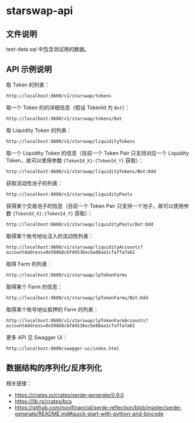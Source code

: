 # starswap-api

## 文件说明

test-data.sql 中包含测试用的数据。


## API 示例说明

取 Token 的列表：

```
http://localhost:8600/v1/starswap/tokens
```

取一个 Token 的的详细信息（假设 TokenId 为 `Bot`）：

```
http://localhost:8600/v1/starswap/tokens/Bot
```

取 Liquidity Token 的列表：

```
http://localhost:8600/v1/starswap/liquidityTokens
```

取一个 Liquidity Token 的信息（目前一个 Token Pair 只支持对应一个 Liquidity Token，故可以使用参数 `{TokenId_X}:{TokenId_Y}` 获取）：

```
http://localhost:8600/v1/starswap/liquidityTokens/Bot:Ddd
```

获取流动性池子的列表：

```
http://localhost:8600/v1/starswap/liquidityPools
```

获得某个交易池子的信息（目前一个 Token Pair 只支持一个池子，故可以使用参数 `{TokenId_X}:{TokenId_Y}` 获取）：

```
http://localhost:8600/v1/starswap/liquidityPools/Bot:Ddd
```

取得某个账号地址注入的流动性列表：

```
http://localhost:8600/v1/starswap/liquidityAccounts?accountAddress=0x598b8cbfd4536ecbe88aa1cfaffa7a62
```

取得 Farm 的列表：

```
http://localhost:8600/v1/starswap/lpTokenFarms
```

取得某个 Farm 的信息：

```
http://localhost:8600/v1/starswap/lpTokenFarms/Bot:Ddd
```

取得某个账号地址抵押的 Farm 的列表：

```
http://localhost:8600/v1/starswap/lpTokenFarmAccounts?accountAddress=0x598b8cbfd4536ecbe88aa1cfaffa7a62
```

更多 API 见 Swagger UI：

```
http://localhost:8600/swagger-ui/index.html
```

## 数据结构的序列化/反序列化

相关链接：

* https://crates.io/crates/serde-generate/0.9.0
* https://lib.rs/crates/bcs
* https://github.com/novifinancial/serde-reflection/blob/master/serde-generate/README.md#quick-start-with-python-and-bincode

